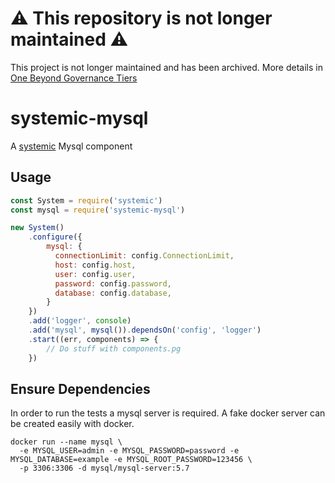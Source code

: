 # ⚠️ This repository is not longer maintained ⚠️

This project is not longer maintained and has been archived. More details in [One Beyond Governance Tiers](https://onebeyond-maintainers.netlify.app/governance/tiers)

# systemic-mysql
A [systemic](https://github.com/guidesmiths/systemic) Mysql component

## Usage
```js
const System = require('systemic')
const mysql = require('systemic-mysql')

new System()
    .configure({
        mysql: {
          connectionLimit: config.ConnectionLimit,
          host: config.host,
          user: config.user,
          password: config.password,
          database: config.database,
        }
    })
    .add('logger', console)
    .add('mysql', mysql()).dependsOn('config', 'logger')
    .start((err, components) => {
        // Do stuff with components.pg
    })
```

## Ensure Dependencies

In order to run the tests a mysql server is required. A fake docker server can be created easily with docker.

```
docker run --name mysql \
  -e MYSQL_USER=admin -e MYSQL_PASSWORD=password -e MYSQL_DATABASE=example -e MYSQL_ROOT_PASSWORD=123456 \
  -p 3306:3306 -d mysql/mysql-server:5.7
```
